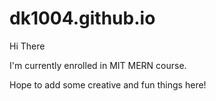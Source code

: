# dk1004.github.io
Hi There

I'm currently enrolled in MIT MERN course.

Hope to add some creative and fun things here!
